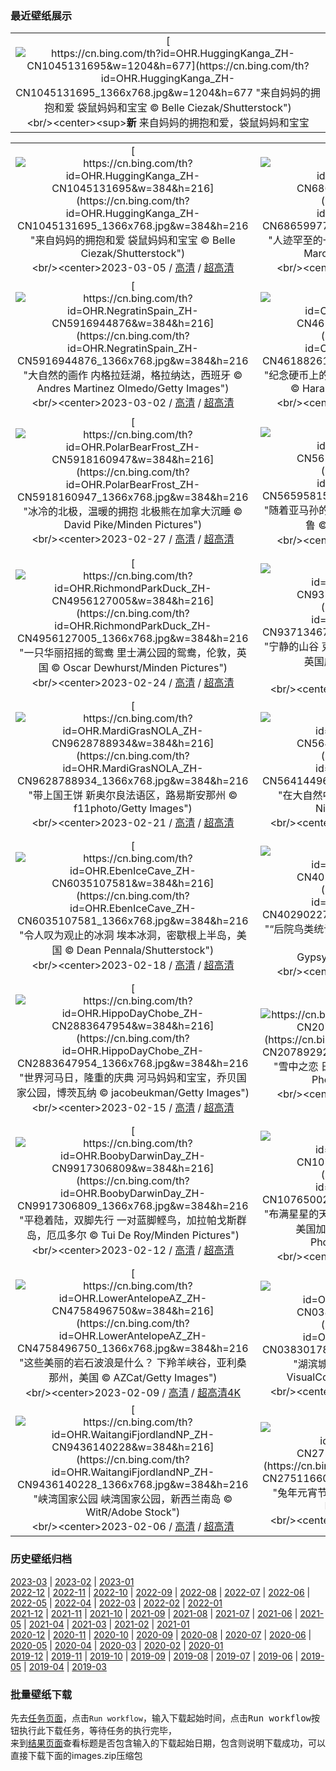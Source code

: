 ### 最近壁纸展示
||
|:---:|
|[![https://cn.bing.com/th?id=OHR.HuggingKanga_ZH-CN1045131695&w=1204&h=677](https://cn.bing.com/th?id=OHR.HuggingKanga_ZH-CN1045131695_1366x768.jpg&w=1204&h=677 "来自妈妈的拥抱和爱&#10;袋鼠妈妈和宝宝&#10;© Belle Ciezak/Shutterstock")](https://cn.bing.com/search?q=%e8%a2%8b%e9%bc%a0&form=hpcapt&mkt=zh-cn&filters=HpDate:"20230304_1600")<br/><center><sup>**新**</sup>&nbsp;来自妈妈的拥抱和爱，袋鼠妈妈和宝宝<center/>|

||||
|:---:|:---:|:---:|
|[![https://cn.bing.com/th?id=OHR.HuggingKanga_ZH-CN1045131695&w=384&h=216](https://cn.bing.com/th?id=OHR.HuggingKanga_ZH-CN1045131695_1366x768.jpg&w=384&h=216 "来自妈妈的拥抱和爱&#10;袋鼠妈妈和宝宝&#10;© Belle Ciezak/Shutterstock")](https://cn.bing.com/search?q=%e8%a2%8b%e9%bc%a0&form=hpcapt&mkt=zh-cn&filters=HpDate:"20230304_1600")<br/><center>2023-03-05 / [高清](https://cn.bing.com/th?id=OHR.HuggingKanga_ZH-CN1045131695_1920x1200.jpg&w=1920&h=1200) / [超高清](https://cn.bing.com/th?id=OHR.HuggingKanga_ZH-CN1045131695_UHD.jpg)<center/>|[![https://cn.bing.com/th?id=OHR.PicoVolcano_ZH-CN6865997792&w=384&h=216](https://cn.bing.com/th?id=OHR.PicoVolcano_ZH-CN6865997792_1366x768.jpg&w=384&h=216 "人迹罕至的一条路&#10;通往皮库山的道路，葡萄牙&#10;© Marco Bottigelli/Getty Images")](https://cn.bing.com/search?q=%e7%9a%ae%e5%ba%93%e5%b1%b1&form=hpcapt&mkt=zh-cn&filters=HpDate:"20230303_1600")<br/><center>2023-03-04 / [高清](https://cn.bing.com/th?id=OHR.PicoVolcano_ZH-CN6865997792_1920x1200.jpg&w=1920&h=1200) / [超高清](https://cn.bing.com/th?id=OHR.PicoVolcano_ZH-CN6865997792_UHD.jpg)<center/>|[![https://cn.bing.com/th?id=OHR.OrcaNorway_ZH-CN6101327628&w=384&h=216](https://cn.bing.com/th?id=OHR.OrcaNorway_ZH-CN6101327628_1366x768.jpg&w=384&h=216 "这些捕食者在做什么？&#10;斯皮尔德拉的虎鲸，挪威&#10;© Alex Mustard/Minden Pictures")](https://cn.bing.com/search?q=%e8%99%8e%e9%b2%b8&form=hpcapt&mkt=zh-cn&filters=HpDate:"20230302_1600")<br/><center>2023-03-03 / [高清](https://cn.bing.com/th?id=OHR.OrcaNorway_ZH-CN6101327628_1920x1200.jpg&w=1920&h=1200) / [超高清](https://cn.bing.com/th?id=OHR.OrcaNorway_ZH-CN6101327628_UHD.jpg)<center/>|
|[![https://cn.bing.com/th?id=OHR.NegratinSpain_ZH-CN5916944876&w=384&h=216](https://cn.bing.com/th?id=OHR.NegratinSpain_ZH-CN5916944876_1366x768.jpg&w=384&h=216 "大自然的画作&#10;内格拉廷湖，格拉纳达，西班牙&#10;© Andres Martinez Olmedo/Getty Images")](https://cn.bing.com/search?q=%e6%a0%bc%e6%8b%89%e7%ba%b3%e8%be%be&form=hpcapt&mkt=zh-cn&filters=HpDate:"20230301_1600")<br/><center>2023-03-02 / [高清](https://cn.bing.com/th?id=OHR.NegratinSpain_ZH-CN5916944876_1920x1200.jpg&w=1920&h=1200) / [超高清](https://cn.bing.com/th?id=OHR.NegratinSpain_ZH-CN5916944876_UHD.jpg)<center/>|[![https://cn.bing.com/th?id=OHR.LuebeckCityGate_ZH-CN4618826141&w=384&h=216](https://cn.bing.com/th?id=OHR.LuebeckCityGate_ZH-CN4618826141_1366x768.jpg&w=384&h=216 "纪念硬币上的著名建筑&#10;吕贝克的霍尔斯滕门，德国&#10;© Harald Nachtmann/Getty Images")](https://cn.bing.com/search?q=%e9%9c%8d%e5%b0%94%e6%96%af%e6%bb%95%e9%97%a8&form=hpcapt&mkt=zh-cn&filters=HpDate:"20230228_1600")<br/><center>2023-03-01 / [高清](https://cn.bing.com/th?id=OHR.LuebeckCityGate_ZH-CN4618826141_1920x1200.jpg&w=1920&h=1200) / [超高清](https://cn.bing.com/th?id=OHR.LuebeckCityGate_ZH-CN4618826141_UHD.jpg)<center/>|[![https://cn.bing.com/th?id=OHR.AtraniAmalfi_ZH-CN6391731688&w=384&h=216](https://cn.bing.com/th?id=OHR.AtraniAmalfi_ZH-CN6391731688_1366x768.jpg&w=384&h=216 "一张来自意大利的明信片&#10;阿特拉尼，阿马尔菲海岸，意大利&#10;© Amazing Aerial/Shutterstock")](https://cn.bing.com/search?q=%e6%84%8f%e5%a4%a7%e5%88%a9%e9%98%bf%e7%89%b9%e6%8b%89%e5%b0%bc&form=hpcapt&mkt=zh-cn&filters=HpDate:"20230227_1600")<br/><center>2023-02-28 / [高清](https://cn.bing.com/th?id=OHR.AtraniAmalfi_ZH-CN6391731688_1920x1200.jpg&w=1920&h=1200) / [超高清](https://cn.bing.com/th?id=OHR.AtraniAmalfi_ZH-CN6391731688_UHD.jpg)<center/>|
|[![https://cn.bing.com/th?id=OHR.PolarBearFrost_ZH-CN5918160947&w=384&h=216](https://cn.bing.com/th?id=OHR.PolarBearFrost_ZH-CN5918160947_1366x768.jpg&w=384&h=216 "冰冷的北极，温暖的拥抱&#10;北极熊在加拿大沉睡&#10;© David Pike/Minden Pictures")](https://cn.bing.com/search?q=%e5%8c%97%e6%9e%81%e7%86%8a&form=hpcapt&mkt=zh-cn&filters=HpDate:"20230226_1600")<br/><center>2023-02-27 / [高清](https://cn.bing.com/th?id=OHR.PolarBearFrost_ZH-CN5918160947_1920x1200.jpg&w=1920&h=1200) / [超高清](https://cn.bing.com/th?id=OHR.PolarBearFrost_ZH-CN5918160947_UHD.jpg)<center/>|[![https://cn.bing.com/th?id=OHR.CanopyPeru_ZH-CN5659581553&w=384&h=216](https://cn.bing.com/th?id=OHR.CanopyPeru_ZH-CN5659581553_1366x768.jpg&w=384&h=216 "随着亚马孙的树冠摇摆&#10;亚马孙雨林的树冠探险，秘鲁&#10;© Pere Rubi/Getty Images")](https://cn.bing.com/search?q=%e5%9d%a6%e5%8d%9a%e5%b8%95%e5%a1%94%e5%9b%bd%e5%ae%b6%e4%bf%9d%e6%8a%a4%e5%8c%ba&form=hpcapt&mkt=zh-cn&filters=HpDate:"20230225_1600")<br/><center>2023-02-26 / [高清](https://cn.bing.com/th?id=OHR.CanopyPeru_ZH-CN5659581553_1920x1200.jpg&w=1920&h=1200) / [超高清](https://cn.bing.com/th?id=OHR.CanopyPeru_ZH-CN5659581553_UHD.jpg)<center/>|[![https://cn.bing.com/th?id=OHR.BryceAnniv_ZH-CN5305245786&w=384&h=216](https://cn.bing.com/th?id=OHR.BryceAnniv_ZH-CN5305245786_1366x768.jpg&w=384&h=216 "冬天的布莱斯峡谷石林&#10;布莱斯峡谷国家公园的石林，犹他州，美国&#10;© Piriya Photography/Getty Images")](https://cn.bing.com/search?q=%e5%b8%83%e8%8e%b1%e6%96%af%e5%b3%a1%e8%b0%b7%e5%9b%bd%e5%ae%b6%e5%85%ac%e5%9b%ad&form=hpcapt&mkt=zh-cn&filters=HpDate:"20230224_1600")<br/><center>2023-02-25 / [高清](https://cn.bing.com/th?id=OHR.BryceAnniv_ZH-CN5305245786_1920x1200.jpg&w=1920&h=1200) / [超高清](https://cn.bing.com/th?id=OHR.BryceAnniv_ZH-CN5305245786_UHD.jpg)<center/>|
|[![https://cn.bing.com/th?id=OHR.RichmondParkDuck_ZH-CN4956127005&w=384&h=216](https://cn.bing.com/th?id=OHR.RichmondParkDuck_ZH-CN4956127005_1366x768.jpg&w=384&h=216 "一只华丽招摇的鸳鸯&#10;里士满公园的鸳鸯，伦敦，英国&#10;© Oscar Dewhurst/Minden Pictures")](https://cn.bing.com/search?q=%e9%b8%b3%e9%b8%af&form=hpcapt&mkt=zh-cn&filters=HpDate:"20230223_1600")<br/><center>2023-02-24 / [高清](https://cn.bing.com/th?id=OHR.RichmondParkDuck_ZH-CN4956127005_1920x1200.jpg&w=1920&h=1200) / [超高清](https://cn.bing.com/th?id=OHR.RichmondParkDuck_ZH-CN4956127005_UHD.jpg)<center/>|[![https://cn.bing.com/th?id=OHR.BabblingBrook_ZH-CN9371346787&w=384&h=216](https://cn.bing.com/th?id=OHR.BabblingBrook_ZH-CN9371346787_1366x768.jpg&w=384&h=216 "宁静的山谷&#10;克罗索尔山谷，斯诺多尼亚国家公园，英国威尔士&#10;© Matthew Williams Ellis/Plainpicture")](https://cn.bing.com/search?q=%e6%96%af%e8%af%ba%e7%99%bb%e5%b0%bc%e4%ba%9a%e5%9b%bd%e5%ae%b6%e5%85%ac%e5%9b%ad&form=hpcapt&mkt=zh-cn&filters=HpDate:"20230222_1600")<br/><center>2023-02-23 / [高清](https://cn.bing.com/th?id=OHR.BabblingBrook_ZH-CN9371346787_1920x1200.jpg&w=1920&h=1200) / [超高清4K](https://cn.bing.com/th?id=OHR.BabblingBrook_ZH-CN9371346787_UHD.jpg&w=3840&h=2160)<center/>|[![https://cn.bing.com/th?id=OHR.FriedensglockeFichtelberg_ZH-CN5510489151&w=384&h=216](https://cn.bing.com/th?id=OHR.FriedensglockeFichtelberg_ZH-CN5510489151_1366x768.jpg&w=384&h=216 "和平之钟&#10;菲希特尔山脉上的和平钟，萨克森州，德国&#10;© Jan Drahokoupil/Getty Images")](https://cn.bing.com/search?q=%e8%8f%b2%e5%b8%8c%e7%89%b9%e5%b0%94%e5%b1%b1&form=hpcapt&mkt=zh-cn&filters=HpDate:"20230221_1600")<br/><center>2023-02-22 / [高清](https://cn.bing.com/th?id=OHR.FriedensglockeFichtelberg_ZH-CN5510489151_1920x1200.jpg&w=1920&h=1200) / [超高清4K](https://cn.bing.com/th?id=OHR.FriedensglockeFichtelberg_ZH-CN5510489151_UHD.jpg&w=3840&h=2160)<center/>|
|[![https://cn.bing.com/th?id=OHR.MardiGrasNOLA_ZH-CN9628788934&w=384&h=216](https://cn.bing.com/th?id=OHR.MardiGrasNOLA_ZH-CN9628788934_1366x768.jpg&w=384&h=216 "带上国王饼&#10;新奥尔良法语区，路易斯安那州&#10;© f11photo/Getty Images")](https://cn.bing.com/search?q=%e6%96%b0%e5%a5%a5%e5%b0%94%e8%89%af%e6%b3%95%e8%af%ad%e5%8c%ba&form=hpcapt&mkt=zh-cn&filters=HpDate:"20230220_1600")<br/><center>2023-02-21 / [高清](https://cn.bing.com/th?id=OHR.MardiGrasNOLA_ZH-CN9628788934_1920x1200.jpg&w=1920&h=1200) / [超高清](https://cn.bing.com/th?id=OHR.MardiGrasNOLA_ZH-CN9628788934_UHD.jpg)<center/>|[![https://cn.bing.com/th?id=OHR.Itaimbezinho_ZH-CN5641449623&w=384&h=216](https://cn.bing.com/th?id=OHR.Itaimbezinho_ZH-CN5641449623_1366x768.jpg&w=384&h=216 "在大自然中漫步&#10;Itaimbezinho峡谷，巴西&#10;© NidoHuebl/Getty Images")](https://cn.bing.com/search?q=%e5%b7%b4%e8%a5%bf%e5%a5%a5%e6%a0%bc%e5%85%b0%e5%be%b7%e5%b7%9e&form=hpcapt&mkt=zh-cn&filters=HpDate:"20230219_1600")<br/><center>2023-02-20 / [高清](https://cn.bing.com/th?id=OHR.Itaimbezinho_ZH-CN5641449623_1920x1200.jpg&w=1920&h=1200) / [超高清4K](https://cn.bing.com/th?id=OHR.Itaimbezinho_ZH-CN5641449623_UHD.jpg&w=3840&h=2160)<center/>|[![https://cn.bing.com/th?id=OHR.MauiWhale_ZH-CN6664793962&w=384&h=216](https://cn.bing.com/th?id=OHR.MauiWhale_ZH-CN6664793962_1366x768.jpg&w=384&h=216 "海洋之王&#10;毛伊岛附近的座头鲸，美国夏威夷&#10;© Flip Nicklin/Minden Pictures")](https://cn.bing.com/search?q=%e5%ba%a7%e5%a4%b4%e9%b2%b8&form=hpcapt&mkt=zh-cn&filters=HpDate:"20230218_1600")<br/><center>2023-02-19 / [高清](https://cn.bing.com/th?id=OHR.MauiWhale_ZH-CN6664793962_1920x1200.jpg&w=1920&h=1200) / [超高清](https://cn.bing.com/th?id=OHR.MauiWhale_ZH-CN6664793962_UHD.jpg)<center/>|
|[![https://cn.bing.com/th?id=OHR.EbenIceCave_ZH-CN6035107581&w=384&h=216](https://cn.bing.com/th?id=OHR.EbenIceCave_ZH-CN6035107581_1366x768.jpg&w=384&h=216 "令人叹为观止的冰洞&#10;埃本冰洞，密歇根上半岛，美国&#10;© Dean Pennala/Shutterstock")](https://cn.bing.com/search?q=%e5%86%b0%e6%b4%9e&form=hpcapt&mkt=zh-cn&filters=HpDate:"20230217_1600")<br/><center>2023-02-18 / [高清](https://cn.bing.com/th?id=OHR.EbenIceCave_ZH-CN6035107581_1920x1200.jpg&w=1920&h=1200) / [超高清](https://cn.bing.com/th?id=OHR.EbenIceCave_ZH-CN6035107581_UHD.jpg)<center/>|[![https://cn.bing.com/th?id=OHR.BirdcountAllen_ZH-CN4029022734&w=384&h=216](https://cn.bing.com/th?id=OHR.BirdcountAllen_ZH-CN4029022734_1366x768.jpg&w=384&h=216 "“后院鸟类统计”活动开始了！&#10;栖息在红袋鼠爪枝干上的艾氏煌蜂鸟&#10;© GypsyPictureShow/Shutterstock")](https://cn.bing.com/search?q=%e8%89%be%e6%b0%8f%e7%85%8c%e8%9c%82%e9%b8%9f&form=hpcapt&mkt=zh-cn&filters=HpDate:"20230216_1600")<br/><center>2023-02-17 / [高清](https://cn.bing.com/th?id=OHR.BirdcountAllen_ZH-CN4029022734_1920x1200.jpg&w=1920&h=1200) / [超高清](https://cn.bing.com/th?id=OHR.BirdcountAllen_ZH-CN4029022734_UHD.jpg)<center/>|[![https://cn.bing.com/th?id=OHR.FireFallYosemite_ZH-CN3351604820&w=384&h=216](https://cn.bing.com/th?id=OHR.FireFallYosemite_ZH-CN3351604820_1366x768.jpg&w=384&h=216 "这个悬崖怎么着火了？&#10;“火流”马尾瀑布，约塞米蒂国家公园，美国加利福尼亚州&#10;© Jeff Lewis/Tandem Stills + Motion")](https://cn.bing.com/search?q=%e7%ba%a6%e5%a1%9e%e7%b1%b3%e8%92%82%e7%81%ab%e7%80%91%e5%b8%83&form=hpcapt&mkt=zh-cn&filters=HpDate:"20230215_1600")<br/><center>2023-02-16 / [高清](https://cn.bing.com/th?id=OHR.FireFallYosemite_ZH-CN3351604820_1920x1200.jpg&w=1920&h=1200) / [超高清](https://cn.bing.com/th?id=OHR.FireFallYosemite_ZH-CN3351604820_UHD.jpg)<center/>|
|[![https://cn.bing.com/th?id=OHR.HippoDayChobe_ZH-CN2883647954&w=384&h=216](https://cn.bing.com/th?id=OHR.HippoDayChobe_ZH-CN2883647954_1366x768.jpg&w=384&h=216 "世界河马日，隆重的庆典&#10;河马妈妈和宝宝，乔贝国家公园，博茨瓦纳&#10;© jacobeukman/Getty Images")](https://cn.bing.com/search?q=%e6%b2%b3%e9%a9%ac&form=hpcapt&mkt=zh-cn&filters=HpDate:"20230214_1600")<br/><center>2023-02-15 / [高清](https://cn.bing.com/th?id=OHR.HippoDayChobe_ZH-CN2883647954_1920x1200.jpg&w=1920&h=1200) / [超高清](https://cn.bing.com/th?id=OHR.HippoDayChobe_ZH-CN2883647954_UHD.jpg)<center/>|[![https://cn.bing.com/th?id=OHR.OtaruIgloo_ZH-CN2078929256&w=384&h=216](https://cn.bing.com/th?id=OHR.OtaruIgloo_ZH-CN2078929256_1366x768.jpg&w=384&h=216 "雪中之恋&#10;日本北海道小樽雪灯之路的冰屋&#10;© T Photography/Shutterstock")](https://cn.bing.com/search?q=%e5%b0%8f%e6%a8%bd%e9%9b%aa%e7%81%af%e4%b9%8b%e8%b7%af&form=hpcapt&mkt=zh-cn&filters=HpDate:"20230213_1600")<br/><center>2023-02-14 / [高清](https://cn.bing.com/th?id=OHR.OtaruIgloo_ZH-CN2078929256_1920x1200.jpg&w=1920&h=1200) / [超高清](https://cn.bing.com/th?id=OHR.OtaruIgloo_ZH-CN2078929256_UHD.jpg)<center/>|[![https://cn.bing.com/th?id=OHR.MoonValley_ZH-CN1906470869&w=384&h=216](https://cn.bing.com/th?id=OHR.MoonValley_ZH-CN1906470869_1366x768.jpg&w=384&h=216 "带我飞向月球&#10;阿卡切斯瞭望台，月亮谷，智利&#10;© Ignacio Palacios/Getty Images")](https://cn.bing.com/search?q=%e6%99%ba%e5%88%a9%e6%9c%88%e4%ba%ae%e8%b0%b7&form=hpcapt&mkt=zh-cn&filters=HpDate:"20230212_1600")<br/><center>2023-02-13 / [高清](https://cn.bing.com/th?id=OHR.MoonValley_ZH-CN1906470869_1920x1200.jpg&w=1920&h=1200) / [超高清](https://cn.bing.com/th?id=OHR.MoonValley_ZH-CN1906470869_UHD.jpg)<center/>|
|[![https://cn.bing.com/th?id=OHR.BoobyDarwinDay_ZH-CN9917306809&w=384&h=216](https://cn.bing.com/th?id=OHR.BoobyDarwinDay_ZH-CN9917306809_1366x768.jpg&w=384&h=216 "平稳着陆，双脚先行&#10;一对蓝脚鲣鸟，加拉帕戈斯群岛，厄瓜多尔&#10;© Tui De Roy/Minden Pictures")](https://cn.bing.com/search?q=%e8%93%9d%e8%84%9a%e9%b2%a3%e9%b8%9f&form=hpcapt&mkt=zh-cn&filters=HpDate:"20230211_1600")<br/><center>2023-02-12 / [高清](https://cn.bing.com/th?id=OHR.BoobyDarwinDay_ZH-CN9917306809_1920x1200.jpg&w=1920&h=1200) / [超高清](https://cn.bing.com/th?id=OHR.BoobyDarwinDay_ZH-CN9917306809_UHD.jpg)<center/>|[![https://cn.bing.com/th?id=OHR.DarkSkiesDV_ZH-CN1076500221&w=384&h=216](https://cn.bing.com/th?id=OHR.DarkSkiesDV_ZH-CN1076500221_1366x768.jpg&w=384&h=216 "布满星星的天空&#10;死亡谷扎布里斯基角上空的银河，美国加利福尼亚州&#10;© Matt Anderson Photography/Getty Images")](https://cn.bing.com/search?q=%e7%be%8e%e5%9b%bd%e6%ad%bb%e4%ba%a1%e8%b0%b7%e5%9b%bd%e5%ae%b6%e5%85%ac%e5%9b%ad&form=hpcapt&mkt=zh-cn&filters=HpDate:"20230210_1600")<br/><center>2023-02-11 / [高清](https://cn.bing.com/th?id=OHR.DarkSkiesDV_ZH-CN1076500221_1920x1200.jpg&w=1920&h=1200) / [超高清](https://cn.bing.com/th?id=OHR.DarkSkiesDV_ZH-CN1076500221_UHD.jpg)<center/>|[![https://cn.bing.com/th?id=OHR.EpidaurusGreece_ZH-CN0640135476&w=384&h=216](https://cn.bing.com/th?id=OHR.EpidaurusGreece_ZH-CN0640135476_1366x768.jpg&w=384&h=216 "声学杰作&#10;埃庇道鲁斯剧场, 希腊阿尔戈利斯省&#10;© George Pachantouris/Getty Images")](https://cn.bing.com/search?q=%e5%b8%8c%e8%85%8a%e9%98%bf%e5%b0%94%e6%88%88%e5%88%a9%e6%96%af%e7%9c%81&form=hpcapt&mkt=zh-cn&filters=HpDate:"20230209_1600")<br/><center>2023-02-10 / [高清](https://cn.bing.com/th?id=OHR.EpidaurusGreece_ZH-CN0640135476_1920x1200.jpg&w=1920&h=1200) / [超高清](https://cn.bing.com/th?id=OHR.EpidaurusGreece_ZH-CN0640135476_UHD.jpg)<center/>|
|[![https://cn.bing.com/th?id=OHR.LowerAntelopeAZ_ZH-CN4758496750&w=384&h=216](https://cn.bing.com/th?id=OHR.LowerAntelopeAZ_ZH-CN4758496750_1366x768.jpg&w=384&h=216 "这些美丽的岩石波浪是什么？&#10;下羚羊峡谷，亚利桑那州，美国&#10;© AZCat/Getty Images")](https://cn.bing.com/search?q=%e7%be%9a%e7%be%8a%e5%b3%a1%e8%b0%b7&form=hpcapt&mkt=zh-cn&filters=HpDate:"20230208_1600")<br/><center>2023-02-09 / [高清](https://cn.bing.com/th?id=OHR.LowerAntelopeAZ_ZH-CN4758496750_1920x1200.jpg&w=1920&h=1200) / [超高清4K](https://cn.bing.com/th?id=OHR.LowerAntelopeAZ_ZH-CN4758496750_UHD.jpg&w=3840&h=2160)<center/>|[![https://cn.bing.com/th?id=OHR.EileanDonanDawn_ZH-CN0383017858&w=384&h=216](https://cn.bing.com/th?id=OHR.EileanDonanDawn_ZH-CN0383017858_1366x768.jpg&w=384&h=216 "湖滨城堡&#10;艾琳多南堡，苏格兰高地&#10;© VisualCommunications/Getty Images")](https://cn.bing.com/search?q=%e8%89%be%e7%90%b3%e5%a4%9a%e5%8d%97%e5%a0%a1&form=hpcapt&mkt=zh-cn&filters=HpDate:"20230207_1600")<br/><center>2023-02-08 / [高清](https://cn.bing.com/th?id=OHR.EileanDonanDawn_ZH-CN0383017858_1920x1200.jpg&w=1920&h=1200) / [超高清4K](https://cn.bing.com/th?id=OHR.EileanDonanDawn_ZH-CN0383017858_UHD.jpg&w=3840&h=2160)<center/>|[![https://cn.bing.com/th?id=OHR.MedievalLabro_ZH-CN0015356188&w=384&h=216](https://cn.bing.com/th?id=OHR.MedievalLabro_ZH-CN0015356188_1366x768.jpg&w=384&h=216 "历史悠久的山顶村庄&#10;拉布罗小镇，列蒂省，意大利&#10;© Marco Ilari/Shutterstock")](https://cn.bing.com/search?q=%e6%84%8f%e5%a4%a7%e5%88%a9%e6%8b%89%e5%b8%83%e7%bd%97&form=hpcapt&mkt=zh-cn&filters=HpDate:"20230206_1600")<br/><center>2023-02-07 / [高清](https://cn.bing.com/th?id=OHR.MedievalLabro_ZH-CN0015356188_1920x1200.jpg&w=1920&h=1200) / [超高清4K](https://cn.bing.com/th?id=OHR.MedievalLabro_ZH-CN0015356188_UHD.jpg&w=3840&h=2160)<center/>|
|[![https://cn.bing.com/th?id=OHR.WaitangiFjordlandNP_ZH-CN9436140228&w=384&h=216](https://cn.bing.com/th?id=OHR.WaitangiFjordlandNP_ZH-CN9436140228_1366x768.jpg&w=384&h=216 "峡湾国家公园&#10;峡湾国家公园，新西兰南岛&#10;© WitR/Adobe Stock")](https://cn.bing.com/search?q=%e5%b3%a1%e6%b9%be%e5%9b%bd%e5%ae%b6%e5%85%ac%e5%9b%ad&form=hpcapt&mkt=zh-cn&filters=HpDate:"20230205_1600")<br/><center>2023-02-06 / [高清](https://cn.bing.com/th?id=OHR.WaitangiFjordlandNP_ZH-CN9436140228_1920x1200.jpg&w=1920&h=1200) / [超高清](https://cn.bing.com/th?id=OHR.WaitangiFjordlandNP_ZH-CN9436140228_UHD.jpg)<center/>|[![https://cn.bing.com/th?id=OHR.YearRabbit_ZH-CN2751166096&w=384&h=216](https://cn.bing.com/th?id=OHR.YearRabbit_ZH-CN2751166096_1366x768.jpg&w=384&h=216 "兔年元宵节快乐！&#10;毛茸茸又可爱的山兔&#10;© Ben Hall/Minden Pictures")](https://cn.bing.com/search?q=%e5%85%83%e5%ae%b5%e8%8a%82&form=hpcapt&mkt=zh-cn&filters=HpDate:"20230204_1600")<br/><center>2023-02-05 / [高清](https://cn.bing.com/th?id=OHR.YearRabbit_ZH-CN2751166096_1920x1200.jpg&w=1920&h=1200) / [超高清4K](https://cn.bing.com/th?id=OHR.YearRabbit_ZH-CN2751166096_UHD.jpg&w=3840&h=2160)<center/>|[![https://cn.bing.com/th?id=OHR.Lichun2023_ZH-CN7842399047&w=384&h=216](https://cn.bing.com/th?id=OHR.Lichun2023_ZH-CN7842399047_1366x768.jpg&w=384&h=216 "早春的气息&#10;永福樱花园，福建省龙岩市, 中国&#10;© SEN LI/Getty Images")](https://cn.bing.com/search?q=%e7%ab%8b%e6%98%a5&form=hpcapt&mkt=zh-cn&filters=HpDate:"20230203_1600")<br/><center>2023-02-04 / [高清](https://cn.bing.com/th?id=OHR.Lichun2023_ZH-CN7842399047_1920x1200.jpg&w=1920&h=1200) / [超高清](https://cn.bing.com/th?id=OHR.Lichun2023_ZH-CN7842399047_UHD.jpg)<center/>|


### 历史壁纸归档
[2023-03](views/2023/2023-03.md) | [2023-02](views/2023/2023-02.md) | [2023-01](views/2023/2023-01.md)  
[2022-12](views/2022/2022-12.md) | [2022-11](views/2022/2022-11.md) | [2022-10](views/2022/2022-10.md) | [2022-09](views/2022/2022-09.md) | [2022-08](views/2022/2022-08.md) | [2022-07](views/2022/2022-07.md) | [2022-06](views/2022/2022-06.md) | [2022-05](views/2022/2022-05.md) | [2022-04](views/2022/2022-04.md) | [2022-03](views/2022/2022-03.md) | [2022-02](views/2022/2022-02.md) | [2022-01](views/2022/2022-01.md)  
[2021-12](views/2021/2021-12.md) | [2021-11](views/2021/2021-11.md) | [2021-10](views/2021/2021-10.md) | [2021-09](views/2021/2021-09.md) | [2021-08](views/2021/2021-08.md) | [2021-07](views/2021/2021-07.md) | [2021-06](views/2021/2021-06.md) | [2021-05](views/2021/2021-05.md) | [2021-04](views/2021/2021-04.md) | [2021-03](views/2021/2021-03.md) | [2021-02](views/2021/2021-02.md) | [2021-01](views/2021/2021-01.md)  
[2020-12](views/2020/2020-12.md) | [2020-11](views/2020/2020-11.md) | [2020-10](views/2020/2020-10.md) | [2020-09](views/2020/2020-09.md) | [2020-08](views/2020/2020-08.md) | [2020-07](views/2020/2020-07.md) | [2020-06](views/2020/2020-06.md) | [2020-05](views/2020/2020-05.md) | [2020-04](views/2020/2020-04.md) | [2020-03](views/2020/2020-03.md) | [2020-02](views/2020/2020-02.md) | [2020-01](views/2020/2020-01.md)  
[2019-12](views/2019/2019-12.md) | [2019-11](views/2019/2019-11.md) | [2019-10](views/2019/2019-10.md) | [2019-09](views/2019/2019-09.md) | [2019-08](views/2019/2019-08.md) | [2019-07](views/2019/2019-07.md) | [2019-06](views/2019/2019-06.md) | [2019-05](views/2019/2019-05.md) | [2019-04](views/2019/2019-04.md) | [2019-03](views/2019/2019-03.md)


### 批量壁纸下载
先去[任务页面](https://github.com/wefashe/image-save/actions/workflows/mydown.yml)，点击`Run workflow`，输入下载起始时间，点击<kbd>Run workflow</kbd>按钮执行此下载任务，等待任务的执行完毕，  
来到[结果页面](https://github.com/wefashe/image-save/releases/tag/down_zip_tag)查看标题是否包含输入的下载起始日期，包含则说明下载成功，可以直接下载下面的images.zip压缩包  
